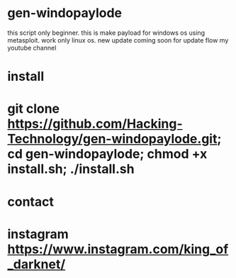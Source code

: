 # gen-windopaylode
 this script only beginner. this is make payload for windows os using metasploit. work only linux os. new update coming soon for update flow my youtube channel

# install

# git clone https://github.com/Hacking-Technology/gen-windopaylode.git; cd gen-windopaylode; chmod +x install.sh; ./install.sh

# contact

# instagram https://www.instagram.com/king_of_darknet/
